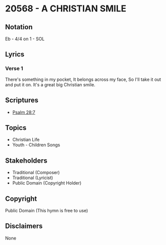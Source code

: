 # 20568 - A CHRISTIAN SMILE

## Notation

Eb - 4/4 on 1 - SOL

## Lyrics

### Verse 1

There's something in my pocket, It belongs across my face, So I'll take it out and put it on. It's a great big Christian smile.


## Scriptures

- [Psalm 28:7](https://www.biblegateway.com/passage/?search=Psalm%2028%3A7)

## Topics

- Christian Life
- Youth - Children Songs

## Stakeholders

- Traditional (Composer)
- Traditional (Lyricist)
- Public Domain (Copyright Holder)

## Copyright

Public Domain
(This hymn is free to use)

## Disclaimers

None

